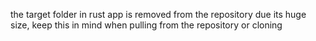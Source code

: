 the target folder in rust app is removed from the repository due its huge size, keep this in mind when pulling from the repository or cloning 
